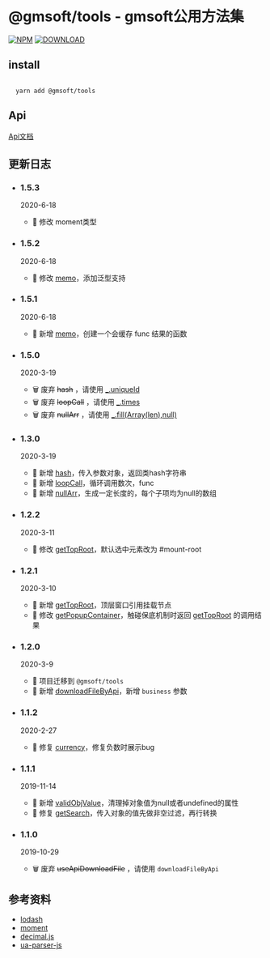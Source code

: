 # @gmsoft/tools - gmsoft公用方法集
[![NPM](https://img.shields.io/npm/v/@gmsoft/tools.svg)](https://www.npmjs.com/package/@gmsoft/tools)
[![DOWNLOAD](https://img.shields.io/npm/dt/@gmsoft/tools.svg)](https://www.npmjs.com/package/@gmsoft/tools)
## install

```

  yarn add @gmsoft/tools

```

## Api

[Api文档](api.md)  

## 更新日志  

- ### 1.5.3  
  2020-6-18     
  - 🐞 修改 moment类型
- ### 1.5.2  
  2020-6-18     
  - 🐞 修改 [memo](https://github.com/gmsoft-happyCoding/gmsoft-tools/blob/master/api.md#memo)，添加泛型支持
- ### 1.5.1  
  2020-6-18     
  - 🌟 新增 [memo](https://github.com/gmsoft-happyCoding/gmsoft-tools/blob/master/api.md#memo)，创建一个会缓存 func 结果的函数
- ### 1.5.0  
  2020-3-19     
  - 🗑  废弃 <s>hash</s> ，请使用 [_.uniqueId](https://www.html.cn/doc/lodash/#_uniqueidprefix)
  - 🗑  废弃 <s>loopCall</s> ，请使用 [_.times](https://www.html.cn/doc/lodash/#_timesn-iteratee_identity)
  - 🗑  废弃 <s>nullArr</s> ，请使用 [_.fill(Array(len),null)](https://www.html.cn/doc/lodash/#_fillarray-value-start0-endarraylength)
- ### 1.3.0  
  2020-3-19     
  - 🌟 新增 [hash](https://github.com/gmsoft-happyCoding/gmsoft-tools/blob/master/api.md#hash)，传入参数对象，返回类hash字符串
  - 🌟 新增 [loopCall](https://github.com/gmsoft-happyCoding/gmsoft-tools/blob/master/api.md#loopCall)，循环调用数次，func
  - 🌟 新增 [nullArr](https://github.com/gmsoft-happyCoding/gmsoft-tools/blob/master/api.md#nullArr)，生成一定长度的，每个子项均为null的数组
- ### 1.2.2  
  2020-3-11     
  - 🐞 修改 [getTopRoot](https://github.com/gmsoft-happyCoding/gmsoft-tools/blob/master/api.md#getTopRoot)，默认选中元素改为 #mount-root
- ### 1.2.1  
  2020-3-10     
  - 🌟 新增 [getTopRoot](https://github.com/gmsoft-happyCoding/gmsoft-tools/blob/master/api.md#getTopRoot)，顶层窗口引用挂载节点
  - 🐞 修改 [getPopupContainer](https://github.com/gmsoft-happyCoding/gmsoft-tools/blob/master/api.md#getPopupContainer)，触碰保底机制时返回 [getTopRoot](https://github.com/gmsoft-happyCoding/gmsoft-tools/blob/master/api.md#getTopRoot) 的调用结果
- ### 1.2.0  
  2020-3-9     
  - 🌟 项目迁移到  ```@gmsoft/tools```
  - 🌟 新增 [downloadFileByApi](https://github.com/gmsoft-happyCoding/gmsoft-tools/blob/master/api.md#downloadFileByApi)，新增 ```business``` 参数
- ### 1.1.2  
  2020-2-27     
  - 🐞 修复 [currency](https://github.com/gmsoft-happyCoding/gmsoft-tools/blob/master/api.md#currency)，修复负数时展示bug
  
- ### 1.1.1  
  2019-11-14      
  - 🌟 新增 [validObjValue](https://github.com/gmsoft-happyCoding/gmsoft-tools/blob/master/api.md#validObjValue)，清理掉对象值为null或者undefined的属性
  - 🐞 修复 [getSearch](https://github.com/gmsoft-happyCoding/gmsoft-tools/blob/master/api.md#getSearch)，传入对象的值先做非空过滤，再行转换

- ### 1.1.0  
  2019-10-29      
  - 🗑 废弃 <s>useApiDownloadFile</s> ，请使用 ``` downloadFileByApi ```

## 参考资料

- [lodash](https://github.com/lodash/lodash)  
- [moment](https://github.com/moment/moment)
- [decimal.js](https://github.com/MikeMcl/decimal.js)
- [ua-parser-js](https://github.com/faisalman/ua-parser-js)